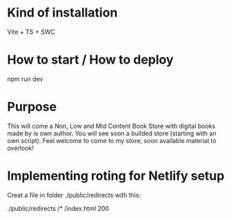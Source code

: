 # Kind of installation

Vite + TS + SWC

# How to start / How to deploy

npm run dev

# Purpose

This will come a Non, Low and Mid Content Book Store with digital books made by is own author. You will see soon a builded store (starting with an own script). Feel welcome to come to my store; soon available material to overlook!

# Implementing roting for Netlify setup

Creat a file in folder ./public/redirects with this:

./public/redirects
/\* /index.html 200
